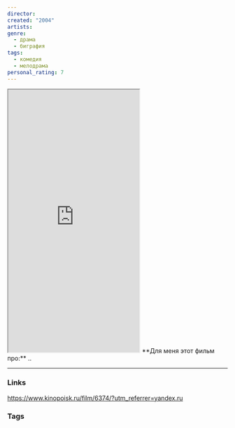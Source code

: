 ```yaml
---
director: 
created: "2004"
artists: 
genre:
  - драма
  - биграфия
tags:
  - комедия
  - мелодрама
personal_rating: 7
---
```

<iframe
  id="inlineFrameExample"
  title="Inline Frame Example"
  width="300"
  height="600"
  src="https://avatars.mds.yandex.net/get-kinopoisk-image/1946459/dfdbf16f-b8ca-4af7-b811-50826796c83e/300x">
</iframe>
**Для меня этот фильм про:**
..



___
### Links
https://www.kinopoisk.ru/film/6374/?utm_referrer=yandex.ru

### Tags





